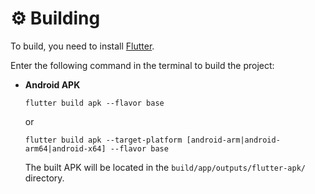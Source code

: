 # ⚙️ Building

To build, you need to install [Flutter](https://flutter.dev/docs/get-started/install).

Enter the following command in the terminal to build the project:

- **Android APK**
  ```
  flutter build apk --flavor base
  ```
  or
  ```
  flutter build apk --target-platform [android-arm|android-arm64|android-x64] --flavor base
  ```
  The built APK will be located in the `build/app/outputs/flutter-apk/` directory.
